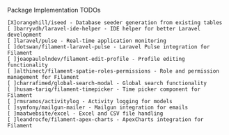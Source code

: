 Package Implementation TODOs

    [X]orangehill/iseed - Database seeder generation from existing tables
    [ ]barryvdh/laravel-ide-helper - IDE helper for better Laravel development
    [ ]laravel/pulse - Real-time application monitoring
    [ ]dotswan/filament-laravel-pulse - Laravel Pulse integration for Filament
    [ ]joaopaulolndev/filament-edit-profile - Profile editing functionality
    [ ]althinect/filament-spatie-roles-permissions - Role and permission management for Filament
    [ ]charrafimed/global-search-modal - Global search functionality
    [ ]husam-tariq/filament-timepicker - Time picker component for Filament
    [ ]rmsramos/activitylog - Activity logging for models
    [ ]symfony/mailgun-mailer - Mailgun integration for emails
    [ ]maatwebsite/excel - Excel and CSV file handling
    [ ]leandrocfe/filament-apex-charts - ApexCharts integration for Filament
